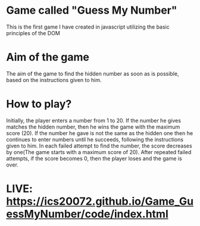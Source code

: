 # Game called "Guess My Number"
This is the first game I have created in javascript utilizing the basic principles of the DOM
# Aim of the game
The aim of the game to find the hidden number as soon as is possible, based on the instructions given to him.
# How to play?
Initially, the player enters a number from 1 to 20. If the number he gives matches the hidden number, then he wins the game with the maximum score (20).
If the number he gave is not the same as the hidden one then he continues to enter numbers until he succeeds, following the instructions given to him.
In each failed attempt to find the number, the score decreases by one(The game starts with a maximum score of 20).
After repeated failed attempts, if the score becomes 0, then the player loses and the game is over.
# LIVE: https://ics20072.github.io/Game_GuessMyNumber/code/index.html
